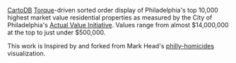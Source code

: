 [CartoDB](http://cartodb.com/) [Torque](https://github.com/CartoDB/torque)-driven sorted order display of Philadelphia's top 10,000 highest market value residential properties as measured by the City of Philadelphia's [Actual Value Initiative](http://www.phila.gov/OPA/Assessments/Pages/HowOPAAssessessProperty.aspx). Values range from almost $14,000,000 at the top to just under $500,000.

This work is Inspired by and forked from Mark Head's [philly-homicides](http://mheadd.github.com/philly-homicides/) visualization.
